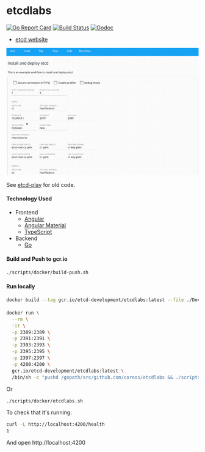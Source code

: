 # etcdlabs

[![Go Report Card](https://goreportcard.com/badge/github.com/coreos/etcdlabs?style=flat-square)](https://goreportcard.com/report/github.com/coreos/etcdlabs)
[![Build Status](https://img.shields.io/travis/coreos/etcdlabs.svg?style=flat-square)](https://travis-ci.org/coreos/etcdlabs)
[![Godoc](http://img.shields.io/badge/go-documentation-blue.svg?style=flat-square)](https://godoc.org/github.com/coreos/etcdlabs)

- [etcd website](http://play.etcd.io)

<img src="./etcdlabs.gif" alt="etcdlabs" width="620">

See [etcd-play][old-etcd-play] for old code.

#### Technology Used

- Frontend
    - [Angular](https://angular.io/)
    - [Angular Material](https://github.com/angular/material2)
    - [TypeScript](https://www.typescriptlang.org/index.html)
- Backend
    - [Go](https://golang.org/)

[old-etcd-play]: https://github.com/coreos/etcd-play
[cistat]: https://travis-ci.org/coreos/etcdlabs
[etcdlabs-godoc]: https://godoc.org/github.com/coreos/etcdlabs

#### Build and Push to gcr.io

```bash
./scripts/docker/build-push.sh
```

#### Run locally

```bash
docker build --tag gcr.io/etcd-development/etcdlabs:latest --file ./Dockerfile .

docker run \
  --rm \
  -it \
  -p 2389:2389 \
  -p 2391:2391 \
  -p 2393:2393 \
  -p 2395:2395 \
  -p 2397:2397 \
  -p 4200:4200 \
  gcr.io/etcd-development/etcdlabs:latest \
  /bin/sh -c "pushd /gopath/src/github.com/coreos/etcdlabs && ./scripts/run/etcdlabs.sh"
```

Or

```bash
./scripts/docker/etcdlabs.sh
```

To check that it's running:

```bash
curl -L http://localhost:4200/health
1
```

And open http://localhost:4200
